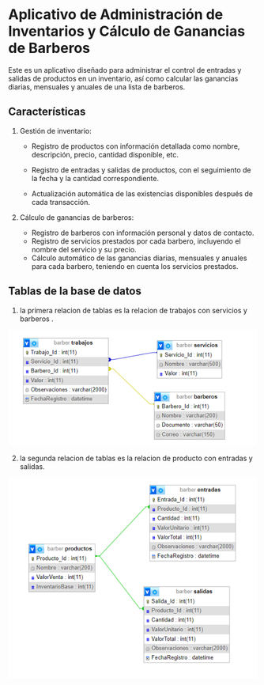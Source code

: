 # Aplicativo de Administración de Inventarios y Cálculo de Ganancias de Barberos

Este es un aplicativo diseñado para administrar el control de entradas y salidas de productos en un inventario, así como calcular las ganancias diarias, mensuales y anuales de una lista de barberos.

## Características

1. Gestión de inventario:

   - Registro de productos con información detallada como nombre, descripción, precio, cantidad disponible, etc.

   - Registro de entradas y salidas de productos, con el seguimiento de la fecha y la cantidad correspondiente.

   - Actualización automática de las existencias disponibles después de cada transacción.

     

2. Cálculo de ganancias de barberos:
   - Registro de barberos con información personal y datos de contacto.
   - Registro de servicios prestados por cada barbero, incluyendo el nombre del servicio y su precio.
   - Cálculo automático de las ganancias diarias, mensuales y anuales para cada barbero, teniendo en cuenta los servicios prestados.

## Tablas de la base de datos

1.  la primera relacion de tablas es la relacion de trabajos con servicios y barberos .

   ![](img%20db/Captura.PNG)

2.  la segunda relacion de tablas es la relacion de producto con entradas y salidas.

   ![](img%20db/Captura1.PNG)